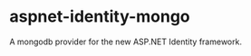 aspnet-identity-mongo
=====================

A mongodb provider for the new ASP.NET Identity framework.
